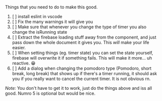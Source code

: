 Things that you need to do to make this good.

1. [ ] install eslint in vscode
2. [ ] Fix the many warnings it will give you
3. [ ] Make sure that whenever you change the type of timer you also change the isRunning state
4. [ ] Extract the firebase loading stuff away from the component, and just pass down the whole document it gives you. This _will_ make your life easier.
5. [ ] When setting things (eg. timer state) you can set the state yourself, firebase will overwrite it if something fails. This will make it more... uh reactive. 😁
6. [ ] Add a dialog when changing the pomodoro type (Pomodoro, short break, long break) that shows up if there's a timer running, it should ask you if you really want to cancel the current timer. It is not obvious rn.

_Note:_ You don't have to get it to work, just do the things above and iss all good. Numro 5 is optional but would be nice.
